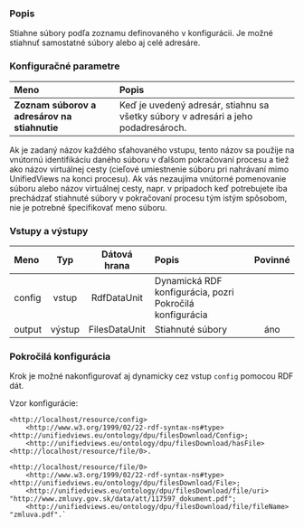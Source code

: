 ### Popis

Stiahne súbory podľa zoznamu definovaného v konfigurácii. Je možné stiahnuť samostatné súbory alebo aj celé adresáre.

### Konfiguračné parametre

| Meno | Popis |
|:----|:----|
|**Zoznam súborov a adresárov na stiahnutie** | Keď je uvedený adresár, stiahnu sa všetky súbory v adresári a jeho podadresároch.|
Ak je zadaný názov každého sťahovaného vstupu, tento názov sa použije na vnútornú identifikáciu daného súboru v ďalšom pokračovaní procesu a tiež ako názov
virtuálnej cesty (cieľové umiestnenie súboru pri nahrávaní mimo UnifiedViews na konci procesu). Ak vás nezaujíma vnútorné pomenovanie súboru alebo názov virtuálnej cesty, napr.
v prípadoch keď potrebujete iba prechádzať stiahnuté súbory v pokračovaní procesu tým istým spôsobom, nie je potrebné špecifikovať meno súboru.

### Vstupy a výstupy

|Meno |Typ | Dátová hrana | Popis | Povinné |
|:--------|:------:|:------:|:-------------|:---------------------:|
|config |vstup| RdfDataUnit | Dynamická RDF konfigurácia, pozri Pokročilá konfigurácia | |
|output |výstup| FilesDataUnit | Stiahnuté súbory |áno|


### Pokročilá konfigurácia

Krok je možné nakonfigurovať aj dynamicky cez vstup `config` pomocou RDF dát.

Vzor konfigurácie:

```turtle
<http://localhost/resource/config> 
    <http://www.w3.org/1999/02/22-rdf-syntax-ns#type> <http://unifiedviews.eu/ontology/dpu/filesDownload/Config>;
    <http://unifiedviews.eu/ontology/dpu/filesDownload/hasFile> <http://localhost/resource/file/0>.
```

```turtle
<http://localhost/resource/file/0>
    <http://www.w3.org/1999/02/22-rdf-syntax-ns#type> <http://unifiedviews.eu/ontology/dpu/filesDownload/File>;
    <http://unifiedviews.eu/ontology/dpu/filesDownload/file/uri> "http://www.zmluvy.gov.sk/data/att/117597_dokument.pdf";
    <http://unifiedviews.eu/ontology/dpu/filesDownload/file/fileName> "zmluva.pdf".`
```
